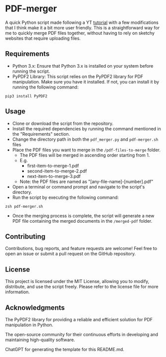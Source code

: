 # PDF-merger
A quick Python script made following a YT [tutorial](https://youtu.be/vEQ8CXFWLZU?list=PLMocEdgPD9hOcynpyCn4Zhl91O3PBE80t&t=566) with a few modifications that I think make it a bit more user friendly. This is a straightforward way for me to quickly merge PDF files together, without having to rely on sketchy websites that require uploading files. 

## Requirements 
* Python 3.x: Ensure that Python 3.x is installed on your system before running the script.
* PyPDF2 Library: This script relies on the PyPDF2 library for PDF manipulation. Make sure you have it installed. If not, you can install it by running the following command:
```
pip3 install PyPDF2
``` 
## Usage
* Clone or download the script from the repository.
* Install the required dependencies by running the command mentioned in the "Requirements" section.
* Change the directory path in both the `pdf_merger.py` and `pdf-merger.sh` files
* Place the PDF files you want to merge in the `/pdf-files-to-merge` folder.
  * The PDF files will be merged in ascending order starting from 1.
  * E.g.
    * first-item-to-merge-1.pdf
    * second-item-to-merge-2.pdf
    * next-item-to-merge-3.pdf
  * Note: the PDF files are named as "[any-file-name]-[number].pdf"
* Open a terminal or command prompt and navigate to the script's directory.
* Run the script by executing the following command:
```
zsh pdf-merger.sh
```
* Once the merging process is complete, the script will generate a new PDF file containing the merged documents in the ```/merged-pdf``` folder.

## Contributing
Contributions, bug reports, and feature requests are welcome! Feel free to open an issue or submit a pull request on the GitHub repository.

## License
This project is licensed under the MIT License, allowing you to modify, distribute, and use the script freely. Please refer to the license file for more information.

## Acknowledgments
The PyPDF2 library for providing a reliable and efficient solution for PDF manipulation in Python.

The open-source community for their continuous efforts in developing and maintaining high-quality software.

ChatGPT for generating the template for this README.md.
